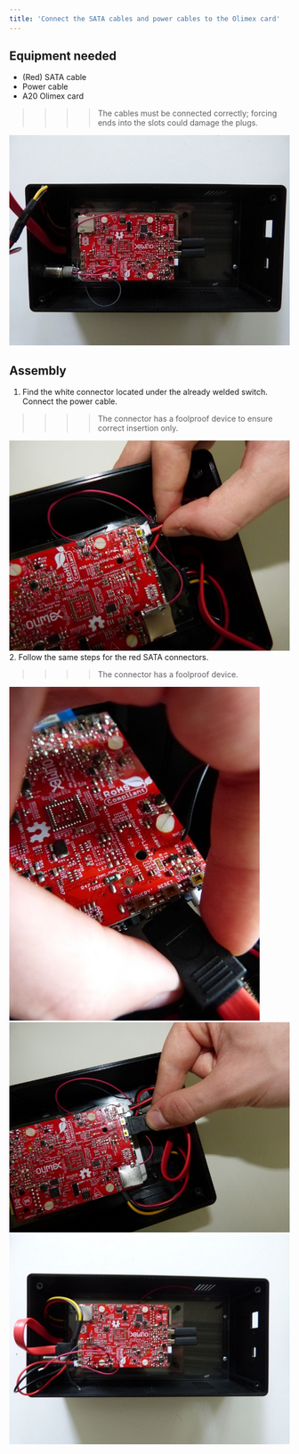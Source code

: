 ```yaml
---
title: 'Connect the SATA cables and power cables to the Olimex card'
---
```


## Equipment needed

* \(Red\) SATA cable
* Power cable
* A20 Olimex card

>>>> The cables must be connected correctly; forcing ends into the slots could damage the plugs.

![](P1080970.jpg)

## Assembly

1. Find the white connector located under the already welded switch. Connect the power cable. 
>>>> The connector has a foolproof device to ensure correct insertion only.

   ![](P1090080.jpg)   
2. Follow the same steps for the red SATA connectors. 
>>>>The connector has a foolproof device.    
       
   ![](P1090017.jpg)   
   ![](P1090081.jpg)   
   ![](P1080969.jpg)

